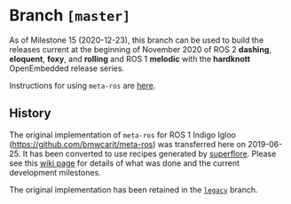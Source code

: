 # Branch `[master]`

As of Milestone 15 (2020-12-23), this branch can be used to build the releases
current at the beginning of November 2020 of ROS 2 **dashing**, **eloquent**,
**foxy**, and **rolling** and ROS 1 **melodic** with the **hardknott**
OpenEmbedded release series.

Instructions for using `meta-ros` are
[here](https://github.com/ros/meta-ros/wiki/OpenEmbedded-Build-Instructions).


## History

The original implementation of `meta-ros` for ROS 1 Indigo Igloo
(<https://github.com/bmwcarit/meta-ros>) was transferred here on 2019-06-25. It
has been converted to use recipes generated by
[superflore](https://github.com/ros-infrastructure/superflore/). Please see this
[wiki page](https://github.com/ros/meta-ros/wiki/Superflore-OE-Recipe-Generation-Scheme)
for details of what was done and the current development milestones.

The original implementation has been retained in the
[`legacy`](https://github.com/ros/meta-ros/tree/legacy) branch.
